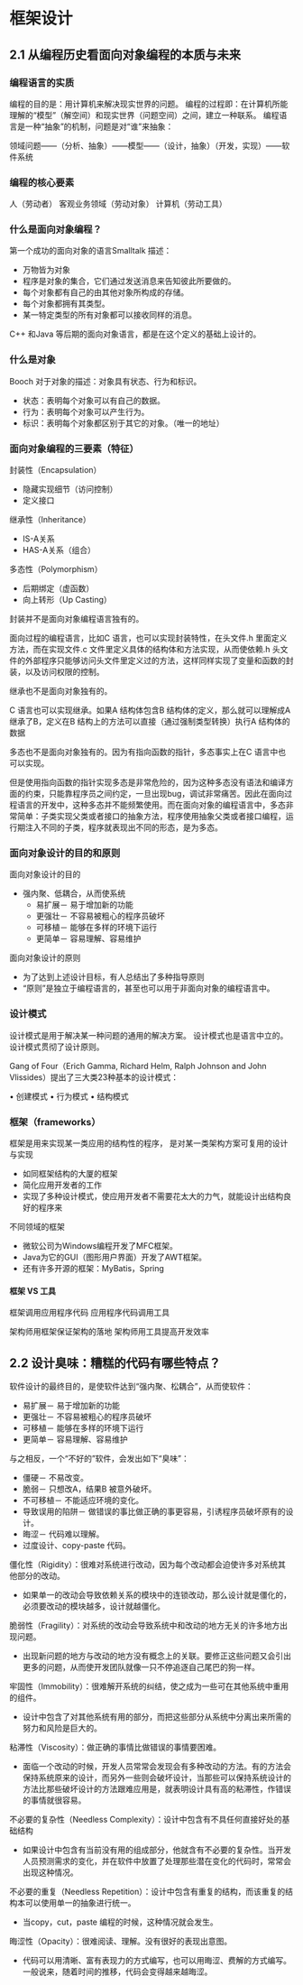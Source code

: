 # 框架设计

## 2.1 从编程历史看面向对象编程的本质与未来

### 编程语言的实质

编程的目的是：用计算机来解决现实世界的问题。
编程的过程即：在计算机所能理解的“模型”（解空间）和现实世界（问题空间）之间，建立一种联系。
编程语言是一种“抽象”的机制，问题是对“谁”来抽象：

领域问题——（分析、抽象）——模型——（设计，抽象）（开发，实现）——软件系统

### 编程的核心要素

人（劳动者）
客观业务领域（劳动对象）
计算机（劳动工具）

### 什么是面向对象编程？

第一个成功的面向对象的语言Smalltalk 描述：
- 万物皆为对象
- 程序是对象的集合，它们通过发送消息来告知彼此所要做的。
- 每个对象都有自己的由其他对象所构成的存储。
- 每个对象都拥有其类型。
- 某一特定类型的所有对象都可以接收同样的消息。

C++ 和Java 等后期的面向对象语言，都是在这个定义的基础上设计的。

### 什么是对象

Booch 对于对象的描述：对象具有状态、行为和标识。
- 状态：表明每个对象可以有自己的数据。
- 行为：表明每个对象可以产生行为。
- 标识：表明每个对象都区别于其它的对象。（唯一的地址）

### 面向对象编程的三要素（特征）

封装性（Encapsulation）
- 隐藏实现细节（访问控制）
- 定义接口

继承性（Inheritance）
- IS-A关系
- HAS-A关系（组合）

多态性（Polymorphism）
- 后期绑定（虚函数）
- 向上转形（Up Casting）

封装并不是面向对象编程语言独有的。

面向过程的编程语言，比如C 语言，也可以实现封装特性，在头文件.h 里面定义方法，而在实现文件.c 文件里定义具体的结构体和方法实现，从而使依赖.h 头文件的外部程序只能够访问头文件里定义过的方法，这样同样实现了变量和函数的封装，以及访问权限的控制。

继承也不是面向对象独有的。

C 语言也可以实现继承。如果A 结构体包含B 结构体的定义，那么就可以理解成A 继承了B，定义在B 结构上的方法可以直接（通过强制类型转换）执行A 结构体的数据

多态也不是面向对象独有的。因为有指向函数的指针，多态事实上在C 语言中也可以实现。

但是使用指向函数的指针实现多态是非常危险的，因为这种多态没有语法和编译方面的约束，只能靠程序员之间约定，一旦出现bug，调试非常痛苦。因此在面向过程语言的开发中，这种多态并不能频繁使用。而在面向对象的编程语言中，多态非常简单：子类实现父类或者接口的抽象方法，程序使用抽象父类或者接口编程，运行期注入不同的子类，程序就表现出不同的形态，是为多态。

### 面向对象设计的目的和原则

面向对象设计的目的
- 强内聚、低耦合，从而使系统
    - 易扩展－ 易于增加新的功能
    - 更强壮－ 不容易被粗心的程序员破坏
    - 可移植－ 能够在多样的环境下运行
    - 更简单－ 容易理解、容易维护

面向对象设计的原则
- 为了达到上述设计目标，有人总结出了多种指导原则
- “原则”是独立于编程语言的，甚至也可以用于非面向对象的编程语言中。

### 设计模式

设计模式是用于解决某一种问题的通用的解决方案。
设计模式也是语言中立的。
设计模式贯彻了设计原则。

Gang of Four（Erich Gamma, Richard Helm, Ralph Johnson and John Vlissides）提出了三大类23种基本的设计模式：

• 创建模式
• 行为模式
• 结构模式

### 框架（frameworks）

框架是用来实现某一类应用的结构性的程序， 是对某一类架构方案可复用的设计与实现

- 如同框架结构的大厦的框架
- 简化应用开发者的工作
- 实现了多种设计模式，使应用开发者不需要花太大的力气，就能设计出结构良好的程序来

不同领域的框架

- 微软公司为Windows编程开发了MFC框架。
- Java为它的GUI（图形用户界面）开发了AWT框架。
- 还有许多开源的框架：MyBatis，Spring

#### 框架 VS 工具

框架调用应用程序代码
应用程序代码调用工具

架构师用框架保证架构的落地
架构师用工具提高开发效率

## 2.2 设计臭味：糟糕的代码有哪些特点？

软件设计的最终目的，是使软件达到“强内聚、松耦合”，从而使软件：

- 易扩展－ 易于增加新的功能
- 更强壮－ 不容易被粗心的程序员破坏
- 可移植－ 能够在多样的环境下运行
- 更简单－ 容易理解、容易维护

与之相反，一个“不好的”软件，会发出如下“臭味”：
- 僵硬－ 不易改变。
- 脆弱－ 只想改A，结果B 被意外破坏。
- 不可移植－ 不能适应环境的变化。
- 导致误用的陷阱－ 做错误的事比做正确的事更容易，引诱程序员破坏原有的设计。
- 晦涩－ 代码难以理解。
- 过度设计、copy-paste 代码。

僵化性（Rigidity）：很难对系统进行改动，因为每个改动都会迫使许多对系统其他部分的改动。

- 如果单一的改动会导致依赖关系的模块中的连锁改动，那么设计就是僵化的，必须要改动的模块越多，设计就越僵化。

脆弱性（Fragility）：对系统的改动会导致系统中和改动的地方无关的许多地方出现问题。

- 出现新问题的地方与改动的地方没有概念上的关联。要修正这些问题又会引出更多的问题，从而使开发团队就像一只不停追逐自己尾巴的狗一样。

牢固性（Immobility）：很难解开系统的纠结，使之成为一些可在其他系统中重用的组件。
- 设计中包含了对其他系统有用的部分，而把这些部分从系统中分离出来所需的努力和风险是巨大的。

粘滞性（Viscosity）：做正确的事情比做错误的事情要困难。
- 面临一个改动的时候，开发人员常常会发现会有多种改动的方法。有的方法会保持系统原来的设计，而另外一些则会破坏设计，当那些可以保持系统设计的方法比那些破坏设计的方法跟难应用是，就表明设计具有高的粘滞性，作错误的事情就很容易。

不必要的复杂性（Needless Complexity）：设计中包含有不具任何直接好处的基础结构

- 如果设计中包含有当前没有用的组成部分，他就含有不必要的复杂性。当开发人员预测需求的变化，并在软件中放置了处理那些潜在变化的代码时，常常会出现这种情况。

不必要的重复（Needless Repetition）：设计中包含有重复的结构，而该重复的结构本可以使用单一的抽象进行统一。
- 当copy，cut，paste 编程的时候，这种情况就会发生。

晦涩性（Opacity）：很难阅读、理解。没有很好的表现出意图。
- 代码可以用清晰、富有表现力的方式编写，也可以用晦涩、费解的方式编写。一般说来，随着时间的推移，代码会变得越来越晦涩。
